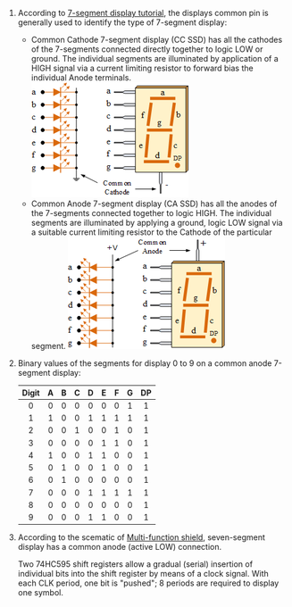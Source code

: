 1. According to [7-segment display tutorial](https://www.electronics-tutorials.ws/blog/7-segment-display-tutorial.html), the displays common pin is generally used to identify the type of 7-segment display:
   * Common Cathode 7-segment display (CC SSD) has all the cathodes of the 7-segments connected directly together to logic LOW or ground. The individual segments are illuminated by application of a HIGH signal via a current limiting resistor to forward bias the individual Anode terminals.
  ![Common Cathode 7-segment display](Images/cc_ssd.gif)
   * Common Anode 7-segment display (CA SSD) has all the anodes of the 7-segments connected together to logic HIGH. The individual segments are illuminated by applying a ground, logic LOW signal via a suitable current limiting resistor to the Cathode of the particular segment.
 ![Common Anode 7-segment display](Images/ca_ssd.gif)

2. Binary values of the segments for display 0 to 9 on a common anode 7-segment display:

   | **Digit** | **A** | **B** | **C** | **D** | **E** | **F** | **G** | **DP** |
   | :-: | :-: | :-: | :-: | :-: | :-: | :-: | :-: | :-: |
   | 0 | 0 | 0 | 0 | 0 | 0 | 0 | 1 | 1 |
   | 1 | 1 | 0 | 0 | 1 | 1 | 1 | 1 | 1 |
   | 2 | 0 | 0 | 1 | 0 | 0 | 1 | 0 | 1 |
   | 3 | 0 | 0 | 0 | 0 | 1 | 1 | 0 | 1 |
   | 4 | 1 | 0 | 0 | 1 | 1 | 0 | 0 | 1 |
   | 5 | 0 | 1 | 0 | 0 | 1 | 0 | 0 | 1 |
   | 6 | 0 | 1 | 0 | 0 | 0 | 0 | 0 | 1 |
   | 7 | 0 | 0 | 0 | 1 | 1 | 1 | 1 | 1 |
   | 8 | 0 | 0 | 0 | 0 | 0 | 0 | 0 | 1 |
   | 9 | 0 | 0 | 0 | 1 | 1 | 0 | 0 | 1 |

3. According to the scematic of [Multi-function shield](../../Docs/arduino_shield.pdf), seven-segment display has a common anode (active LOW) connection. 

    Two 74HC595 shift registers allow a gradual (serial) insertion of individual bits into the shift register by means of a clock signal. With each CLK period, one bit is "pushed"; 8 periods are required to display one symbol.